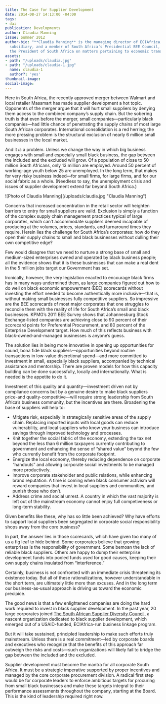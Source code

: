 ```yaml
---
title: The Case for Supplier Development
date: 2014-08-27 14:13:00 -04:00
tags:
- dai
publication: Developments
author: Claudia Manning
issue: Summer 2012
author-bio: "**Claudia Manning** is the managing director of ECIAfrica, DAI’s Johannesburg-based
  subsidiary, and a member of South Africa’s Presidential BEE Council, which advises
  the President of South Africa on matters pertaining to economic transformation."
assets:
- path: "/uploads/claudia.jpg"
- path: "/uploads/claudia-1.jpg"
  name: claudia-1
  author?: 'yes'
thumbnail-image: 
social-image: 
---
```


<p>Here in South Africa, the recently approved merger between Walmart and local retailer Massmart has made supplier development a hot topic. Opponents of the merger argue that it will hurt small suppliers by denying them access to the combined company’s supply chain. But the sobering truth is that even before the merger, small companies—particularly black companies—had little chance of penetrating the supply chains of most large South African corporates. International consolidation is a red herring; the more pressing problem is the structural exclusion of nearly 6 million small businesses in the local market.</p>


  <p>And it <em>is</em> a problem. Unless we change the way in which big business engages with small and especially small black business, the gap between the included and the excluded will grow. Of a population of close to 50 million South Africans, only 13 million are employed. Around 50 percent of working-age youth below 25 are unemployed. In the long term, that makes for very risky business indeed—for small firms, for large firms, and for our social fabric as a whole. (Needless to say, the unemployment crisis and issues of supplier development extend far beyond South Africa.)</p>
  ![Photo of Claudia Manning](/uploads/claudia.jpg "Claudia Manning")
  <p>Concerns that increased concentration in the retail sector will heighten barriers to entry for small suppliers are valid. Exclusion is simply a function of the complex supply chain management practices typical of large corporates, which can’t accommodate suppliers deemed incapable of producing at the volumes, prices, standards, and turnaround times they require. Herein lies the challenge for South Africa’s corporates: how do they open their supply chains to small and black businesses without dulling their own competitive edge?</p>
  <p>Few would disagree that we need to nurture a strong base of small and medium-sized enterprises owned and operated by black business people; all the evidence shows that it is these businesses that can make a real dent in the 5 million jobs target our Government has set.</p>
  <p>Ironically, however, the very legislation enacted to encourage black firms has in many ways undermined them, as large companies figured out how to do well on black economic empowerment (BEE) scorecards without investing the effort needed to become authentically more inclusive—that is, without making small businesses fully competitive suppliers. So impressive are the BEE scorecards of most major corporates that one struggles to reconcile them with the reality of life for South Africa’s small and black businesses. KPMG’s 2011 BEE Survey shows that Johannesburg Stock Exchange-listed companies are achieving close to 90 percent of their scorecard points for Preferential Procurement, and 80 percent of the Enterprise Development target. How much of this reflects business with black-owned-and-managed businesses is anyone’s guess.</p>
  <p>The solution lies in being more innovative in opening up opportunities for sound, bona fide black suppliers—opportunities beyond routine transactions in low-value discretional spend—and more committed to investment in small, especially black suppliers, accompanied by technical assistance and mentorship. There are proven models for how this capacity building can be done successfully, locally and internationally. What is needed is the appetite to do it.</p>
  <p>Investment of this quality and quantity—investment driven not by compliance concerns but by a genuine desire to make black suppliers price-and quality-competitive—will require strong leadership from South Africa’s business community, but the incentives are there. Broadening the base of suppliers will help to:</p>
  <ul>
    <li>Mitigate risk, especially in strategically sensitive areas of the supply chain. Replacing imported inputs with local goods can reduce vulnerability, and local suppliers who know your business can introduce savings through improved technology and processes.</li>
    <li>Knit together the social fabric of the economy, extending the tax net beyond the less than 6 million taxpayers currently contributing to government and enhancing the sense of “shared value” beyond the few who currently benefit from the corporate footprint.</li>
    <li>Energize the local economy, thereby reducing dependence on corporate “handouts” and allowing corporate social investments to be managed more productively.</li>
    <li>Improve corporate stakeholder and public relations, while enhancing brand reputation. A time is coming when black consumer activism will reward companies that invest in local suppliers and communities, and punish those who don’t.</li>
    <li>Address crime and social unrest. A country in which the vast majority is left out of the mainstream economy cannot enjoy full competiveness or long-term stability.</li>
  </ul>
  <p>Given benefits like these, why has so little been achieved? Why have efforts to support local suppliers been segregated in corporate social responsibility shops away from the core business?</p>
  <p>In part, the answer lies in those scorecards, which have given too many of us a fig leaf to hide behind. Some corporates believe that growing enterprises is the responsibility of government. Some bemoan the lack of reliable black suppliers. Others are happy to dump their enterprise development funds into pooled funds used for good causes, keeping their own supply chains insulated from “interference.”</p>
  <p>Certainly, business is not confronted with an immediate crisis threatening its existence today. But all of these rationalizations, however understandable in the short term, are ultimately little more than excuses. And in the long term our business-as-usual approach is driving us toward the economic precipice.</p>
  <p>The good news is that a few enlightened companies are doing the hard work required to invest in black supplier development. In the past year, 20 large corporates joined <a href="http://www.sasdc.org.za/" target="blank">The South African Supplier Diversity Council</a>, a nascent organization dedicated to black supplier development, which emerged out of a USAID-funded, ECIAfrica-run business linkage program.</p>
  <p>But it will take sustained, principled leadership to make such efforts truly mainstream. Unless there is a real commitment—led by corporate boards and executives who recognize that the benefits of this approach far outweigh the risks and costs—such organizations will likely fail to bridge the gap between the included and the excluded.</p>
  <p>Supplier development must become the mantra for all corporate South Africa. It must be a strategic imperative supported by proper incentives and managed by the core corporate procurement division. A radical first step would be for corporate leaders to enforce ambitious targets for procuring from small black businesses and make these targets integral to their performance assessments throughout the company, starting at the Board. This is the kind of leadership required right now.</p>
